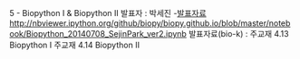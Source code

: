 5 - Biopython I & Biopython II
발표자 : 박세진
 -[발표자료](Biopython_20140708_SejinPark_ver2.html)
http://nbviewer.ipython.org/github/biopy/biopy.github.io/blob/master/notebook/Biopython_20140708_SejinPark_ver2.ipynb
발표자료(bio-k) :
주교재 4.13 Biopython I
주교재 4.14 Biopython II


